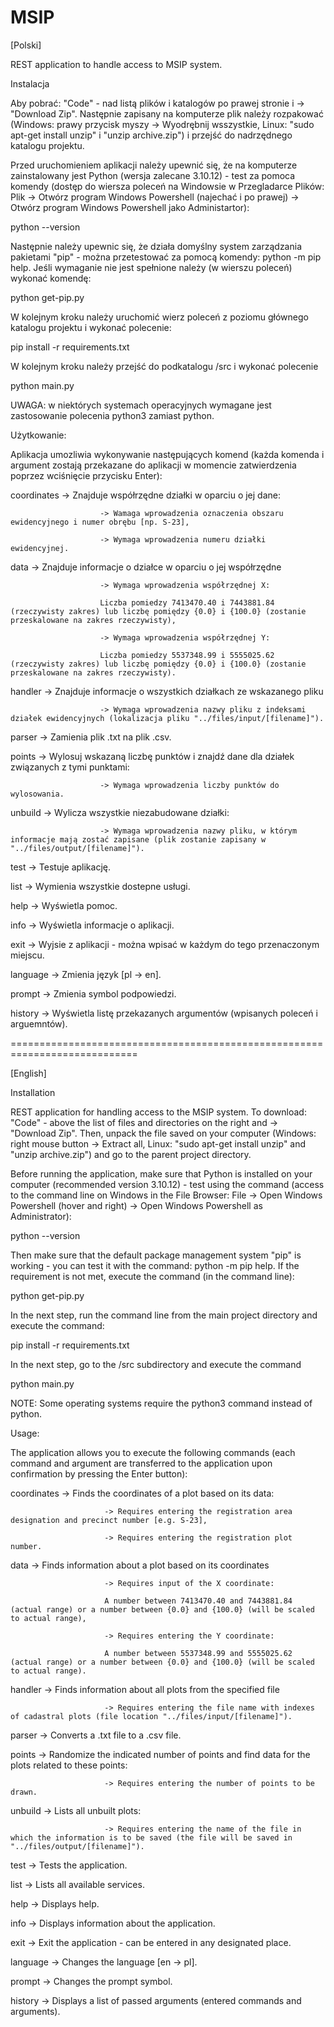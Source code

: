# MSIP
[Polski]

REST application to handle access to MSIP system.

Instalacja

Aby pobrać: "Code" - nad listą plików i katalogów po prawej stronie i -> "Download Zip". Następnie zapisany na komputerze plik należy rozpakować (Windows: prawy przycisk myszy -> Wyodrębnij wsszystkie, Linux: "sudo apt-get install unzip" i "unzip archive.zip") i przejść do nadrzędnego katalogu projektu.

Przed uruchomieniem aplikacji należy upewnić się, że na komputerze zainstalowany jest Python (wersja zalecane 3.10.12) - test za pomoca komendy (dostęp do wiersza poleceń na Windowsie w Przegladarce Plików: Plik -> Otwórz program Windows Powershell (najechać i po prawej) -> Otwórz program Windows Powershell jako Administartor):

python --version

Następnie należy upewnic się, że działa domyślny system zarządzania pakietami "pip" - można przetestować za pomocą komendy: python -m pip help. Jeśli wymaganie nie jest spełnione należy (w wierszu poleceń) wykonać komendę: 

python get-pip.py

W kolejnym kroku należy uruchomić wierz poleceń z poziomu głównego katalogu projektu i wykonać polecenie: 

pip install -r requirements.txt 

W kolejnym kroku należy przejść do podkatalogu /src i wykonać polecenie 

python main.py

UWAGA: w niektórych systemach operacyjnych wymagane jest zastosowanie polecenia python3 zamiast python.


Użytkowanie:

Aplikacja umozliwia wykonywanie następujących komend (każda komenda i argument zostają przekazane do aplikacji w momencie zatwierdzenia poprzez wciśnięcie przycisku Enter):

coordinates      -> Znajduje współrzędne działki w oparciu o jej dane:

                        -> Wamaga wprowadzenia oznaczenia obszaru ewidencyjnego i numer obrębu [np. S-23],

                        -> Wymaga wprowadzenia numeru działki ewidencyjnej.

data             -> Znajduje informacje o działce w oparciu o jej współrzędne

                        -> Wymaga wprowadzenia współrzędnej X: 

                        Liczba pomiedzy 7413470.40 i 7443881.84 (rzeczywisty zakres) lub liczbę pomiędzy {0.0} i {100.0} (zostanie przeskalowane na zakres rzeczywisty),

                        -> Wymaga wprowadzenia współrzędnej Y: 

                        Liczba pomiedzy 5537348.99 i 5555025.62 (rzeczywisty zakres) lub liczbę pomiędzy {0.0} i {100.0} (zostanie przeskalowane na zakres rzeczywisty).

handler          -> Znajduje informacje o wszystkich działkach ze wskazanego pliku

                        -> Wymaga wprowadzenia nazwy pliku z indeksami działek ewidencyjnych (lokalizacja pliku "../files/input/[filename]").

parser           -> Zamienia plik .txt na plik .csv.

points           -> Wylosuj wskazaną liczbę punktów i znajdź dane dla działek związanych z tymi punktami:

                        -> Wymaga wprowadzenia liczby punktów do wylosowania.

unbuild          -> Wylicza wszystkie niezabudowane działki:

                        -> Wymaga wprowadzenia nazwy pliku, w którym informacje mają zostać zapisane (plik zostanie zapisany w "../files/output/[filename]").

test             -> Testuje aplikację.

list             -> Wymienia wszystkie dostepne usługi.

help             -> Wyświetla pomoc.

info             -> Wyświetla informacje o aplikacji.

exit             -> Wyjsie z aplikacji - można wpisać w każdym do tego przenaczonym miejscu.

language         -> Zmienia język [pl -> en].

prompt           -> Zmienia symbol podpowiedzi.

history          -> Wyświetla listę przekazanych argumentów (wpisanych poleceń i arguemntów).

============================================================================

[English]

Installation

REST application for handling access to the MSIP system.
To download: "Code" - above the list of files and directories on the right and -> "Download Zip". Then, unpack the file saved on your computer (Windows: right mouse button -> Extract all, Linux: "sudo apt-get install unzip" and "unzip archive.zip") and go to the parent project directory.

Before running the application, make sure that Python is installed on your computer (recommended version 3.10.12) - test using the command (access to the command line on Windows in the File Browser: File -> Open Windows Powershell (hover and right) -> Open Windows Powershell as Administrator):

python --version

Then make sure that the default package management system "pip" is working - you can test it with the command: python -m pip help. If the requirement is not met, execute the command (in the command line):

python get-pip.py

In the next step, run the command line from the main project directory and execute the command:

pip install -r requirements.txt

In the next step, go to the /src subdirectory and execute the command

python main.py

NOTE: Some operating systems require the python3 command instead of python.

Usage:

The application allows you to execute the following commands (each command and argument are transferred to the application upon confirmation by pressing the Enter button):

coordinates     -> Finds the coordinates of a plot based on its data:

                         -> Requires entering the registration area designation and precinct number [e.g. S-23],

                         -> Requires entering the registration plot number.

data            -> Finds information about a plot based on its coordinates

                         -> Requires input of the X coordinate:

                         A number between 7413470.40 and 7443881.84 (actual range) or a number between {0.0} and {100.0} (will be scaled to actual range),

                         -> Requires entering the Y coordinate:

                         A number between 5537348.99 and 5555025.62 (actual range) or a number between {0.0} and {100.0} (will be scaled to actual range).

handler         -> Finds information about all plots from the specified file

                         -> Requires entering the file name with indexes of cadastral plots (file location "../files/input/[filename]").

parser          -> Converts a .txt file to a .csv file.

points          -> Randomize the indicated number of points and find data for the plots related to these points:

                         -> Requires entering the number of points to be drawn.

unbuild         -> Lists all unbuilt plots:

                         -> Requires entering the name of the file in which the information is to be saved (the file will be saved in "../files/output/[filename]").

test            -> Tests the application.

list            -> Lists all available services.

help            -> Displays help.

info            -> Displays information about the application.

exit            -> Exit the application - can be entered in any designated place.

language        -> Changes the language [en -> pl].

prompt          -> Changes the prompt symbol.

history         -> Displays a list of passed arguments (entered commands and arguments).